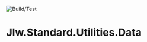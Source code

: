 ![Build/Test](https://github.com/JasonLWalker/Jlw.Standard.Utilities.Data/workflows/.NET%20Core/badge.svg)

# Jlw.Standard.Utilities.Data
